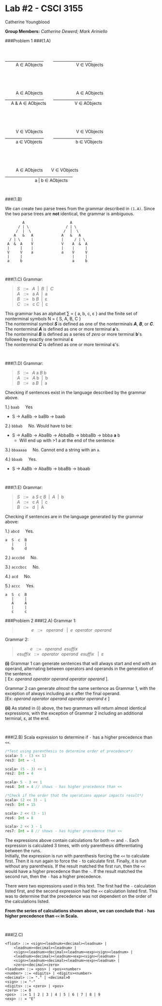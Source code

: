 Lab #2 - CSCI 3155
=========

Catherine Youngblood

**Group Members:** *Catherine Dewerd; Mark Ariniello*

###Problem 1
###(1.A)
  
&nbsp;

\_\_\_\_\_\_\_\_\_\_\_\_\_\_\_\_\_\_\_\_&nbsp;&nbsp;&nbsp;&nbsp;&nbsp;&nbsp;&nbsp;&nbsp;\_\_\_\_\_\_\_\_\_\_\_\_\_\_\_\_\_\_\_\_  
&nbsp;&nbsp;&nbsp;&nbsp;&nbsp;&nbsp;&nbsp;&nbsp;
A &isin; AObjects
&nbsp;&nbsp;&nbsp;&nbsp;&nbsp;&nbsp;&nbsp;&nbsp;&nbsp;&nbsp;&nbsp;&nbsp;&nbsp;&nbsp;&nbsp;&nbsp;&nbsp;&nbsp;&nbsp;&nbsp;&nbsp;&nbsp;&nbsp;&nbsp;&nbsp;&nbsp;
V &isin; VObjects  

&nbsp;

&nbsp;

&nbsp;&nbsp;&nbsp;&nbsp;&nbsp;&nbsp;&nbsp;&nbsp;
A &isin; AObjects
&nbsp;&nbsp;&nbsp;&nbsp;&nbsp;&nbsp;&nbsp;&nbsp;&nbsp;&nbsp;&nbsp;&nbsp;&nbsp;&nbsp;&nbsp;&nbsp;&nbsp;&nbsp;&nbsp;&nbsp;&nbsp;&nbsp;&nbsp;&nbsp;&nbsp;&nbsp;
A &isin; AObjects  
\_\_\_\_\_\_\_\_\_\_\_\_\_\_\_\_\_\_\_\_&nbsp;&nbsp;&nbsp;&nbsp;&nbsp;&nbsp;&nbsp;&nbsp;\_\_\_\_\_\_\_\_\_\_\_\_\_\_\_\_\_\_\_\_  
&nbsp;&nbsp;&nbsp;&nbsp;
A & A &isin; AObjects
&nbsp;&nbsp;&nbsp;&nbsp;&nbsp;&nbsp;&nbsp;&nbsp;&nbsp;&nbsp;&nbsp;&nbsp;&nbsp;&nbsp;&nbsp;&nbsp;&nbsp;&nbsp;&nbsp;&nbsp;&nbsp;&nbsp;
V &isin; AObjects  

&nbsp;

&nbsp;

&nbsp;&nbsp;&nbsp;&nbsp;&nbsp;&nbsp;&nbsp;&nbsp;
V &isin; VObjects
&nbsp;&nbsp;&nbsp;&nbsp;&nbsp;&nbsp;&nbsp;&nbsp;&nbsp;&nbsp;&nbsp;&nbsp;&nbsp;&nbsp;&nbsp;&nbsp;&nbsp;&nbsp;&nbsp;&nbsp;&nbsp;&nbsp;&nbsp;&nbsp;&nbsp;&nbsp;
V &isin; VObjects  
\_\_\_\_\_\_\_\_\_\_\_\_\_\_\_\_\_\_\_\_&nbsp;&nbsp;&nbsp;&nbsp;&nbsp;&nbsp;&nbsp;&nbsp;\_\_\_\_\_\_\_\_\_\_\_\_\_\_\_\_\_\_\_\_  
&nbsp;&nbsp;&nbsp;&nbsp;&nbsp;&nbsp;&nbsp;&nbsp;
a &isin; VObjects
&nbsp;&nbsp;&nbsp;&nbsp;&nbsp;&nbsp;&nbsp;&nbsp;&nbsp;&nbsp;&nbsp;&nbsp;&nbsp;&nbsp;&nbsp;&nbsp;&nbsp;&nbsp;&nbsp;&nbsp;&nbsp;&nbsp;&nbsp;&nbsp;&nbsp;&nbsp;
b &isin; VObjects  

&nbsp;

&nbsp;

&nbsp;&nbsp;&nbsp;&nbsp;&nbsp;&nbsp;&nbsp;&nbsp;
A &isin; AObjects
&nbsp;&nbsp;&nbsp;&nbsp;&nbsp;
V &isin; VObjects  
\_\_\_\_\_\_\_\_\_\_\_\_\_\_\_\_\_\_\_\_\_\_\_\_\_\_\_\_\_\_\_\_\_\_\_  
&nbsp;&nbsp;&nbsp;&nbsp;&nbsp;&nbsp;&nbsp;&nbsp;&nbsp;&nbsp;&nbsp;&nbsp;&nbsp;&nbsp;&nbsp;&nbsp;&nbsp;&nbsp;&nbsp;&nbsp;&nbsp;&nbsp;&nbsp;&nbsp;
a | b &isin; AObjects


&nbsp;

###(1.B)

We can create two parse trees from the grammar described in ``(1.A)``. Since the two parse trees are **not** identical, the grammar is ambiguous.

```
        A                     A
      / | \                 / | \
     /  |  \               /  |  \
    A   &   A             A   &   A
  / | \     |             |     / | \
 A  &  A    V             V    A  &  A
 |     |    |             |    |     |
 V     V    a             a    V     V
 |     |                       |     |
 a     b                       a     b
```

&nbsp;

###(1.C)
Grammar: 

> *S* &nbsp; ::= &nbsp; *A* &nbsp;|&nbsp; *B* &nbsp;|&nbsp; *C*  
> *A* &nbsp; ::= &nbsp; a *A* &nbsp;|&nbsp; a  
> *B* &nbsp; ::= &nbsp; b *B* &nbsp;|&nbsp; &epsilon;  
> *C* &nbsp; ::= &nbsp; c *C* &nbsp;|&nbsp; c


This grammar has an alphabet &sum; = { a, b, c, &epsilon; } and the finite set of nonterminal symbols N = { S, A, B, C }  
The nonterminal symbol ***S*** is defined as one of the nonterminals ***A***, ***B***, or ***C***.  
The nonterminal ***A*** is defined as one or more terminal **a**'s.  
The nonterminal ***B*** is defined as a series of *zero* or more terminal **b**'s followed by exactly one terminal **&epsilon;**  
The nonterminal ***C*** is defined as one or more terminal **c**'s.

&nbsp;

###(1.D)
Grammar: 

> *S* &nbsp; ::= &nbsp; *A* a *B* b  
> *A* &nbsp; ::= &nbsp; *A* b &nbsp;|&nbsp; b  
> *B* &nbsp; ::= &nbsp; a *B* &nbsp;|&nbsp; a  

Checking if sentences exist in the language described by the grammar above.

1.) ``baab`` &nbsp;&nbsp;&nbsp; Yes  
   * S &rarr; AaBb &rarr; baBb &rarr; baab

2.) ``bbbab`` &nbsp;&nbsp;&nbsp; No. Would have to be:
   * S &rarr; AaBb &rarr; AbaBb &rarr; AbbaBb &rarr; bbbaBb &rarr; bbba **a** b
      * Will end up with >1 a at the end of the sentence

3.) ``bbaaaaa`` &nbsp;&nbsp;&nbsp; No. Cannot end a string with an ``a``.

4.) ``bbaab`` &nbsp;&nbsp;&nbsp; Yes.
   * S &rarr; AaBb &rarr; AbaBb &rarr; bbaBb &rarr; bbaab

&nbsp;

###(1.E)
Grammar:

> *S* &nbsp; ::= &nbsp; a *S* c *B* &nbsp;|&nbsp; *A* &nbsp;|&nbsp; b  
> *A* &nbsp; ::= &nbsp; c *A* &nbsp;|&nbsp; c  
> *B* &nbsp; ::= &nbsp; d &nbsp;|&nbsp; A

Checking if sentences are in the language generated by the grammar above:

1.) ``abcd`` &nbsp;&nbsp;&nbsp; Yes.
```
a  S  c  B
   |     |
   b     d
```

2.) ``acccbd`` &nbsp;&nbsp;&nbsp; No.

3.) ``acccbcc`` &nbsp;&nbsp;&nbsp; No.

4.) ``acd`` &nbsp;&nbsp;&nbsp; No.

5.) ``accc`` &nbsp;&nbsp;&nbsp; Yes.
```
a  S  c  B
   |     |
   A     A
   |     |
   c     c
```

###Problem 2
###(2.A)
Grammar 1: 

> &nbsp;&nbsp;&nbsp;&nbsp;&nbsp;&nbsp;&nbsp;&nbsp;&nbsp;&nbsp;&nbsp; *e &nbsp;* ::= *&nbsp; operand &nbsp;* |*&nbsp; e &nbsp;operator &nbsp;operand*

Grammar 2:

> &nbsp;&nbsp;&nbsp;&nbsp;&nbsp;&nbsp;&nbsp;&nbsp;&nbsp;&nbsp;&nbsp;*e &nbsp;* ::= *&nbsp; operand &nbsp;esuffix*  
> *esuffix &nbsp;* ::= *&nbsp;operator &nbsp;operand &nbsp;esuffix &nbsp;* |*&nbsp; &epsilon;* 

**(i)** Grammar 1 can generate sentences that will always start and end with an operand, alternating between operators and operands in the generation of the sentence.  
[ Ex: *operand operator operand operator operand* ].

Grammar 2 can generate *almost* the same sentence as Grammar 1, with the exception of always including an &epsilon; after the final operand.  
[Ex: *operand operator operand operator operand &epsilon;* ]

**(ii)** As stated in (i) above, the two grammars will return almost identical expressions, with the exception of Grammar 2 including an additional terminal, &epsilon;, at the end.

&nbsp;

###(2.B)
Scala expression to determine if ``-`` has a higher precedence than ``<<``.
```scala
/*Test using parenthesis to determine order of precedence*/
scala> 5 - (3 << 1)
res3: Int = -1

scala> (5 - 3) << 1
res2: Int = 4

scala> 5 - 3 << 1
res4: Int = 4 // shows - has higher precedence than <<

/*Check if the order that the operations appear impacts result*/
scala> (2 << 3) - 1
res5: Int = 15

scala> 2 << (3 - 1)
res6: Int = 8

scala> 2 << 3 - 1
res7: Int = 8 // shows - has higher precedence than <<
```
The expressions above contain calculations for both ``<<`` and ``-``. Each expression is calculated 3 times, with only parenthesis differentiating between the runs.  
Initially, the expression is run with parenthesis forcing the ``<<`` to calculate first. Then it is run again to force the ``-`` to calculate first. Finally, it is run without any parenthesis. If the result matched the first run, then the ``<<`` would have a higher precedence than the ``-``. If the result matched the second run, then the ``-`` has a higher precedence. 

There were two expressions used in this text. The first had the ``-`` calculation listed first, and the second expression had the ``<<`` calculation listed first. This was to determine that the precedence was not dependent on the order of the calculations listed.

**From the series of calculations shown above, we can conclude that ``-`` has higher precedence than ``<<`` in Scala.**

&nbsp;

###(2.C)
```
<float> ::= <sign><leadnum><decimal><leadnum> | 
    <leadnum><decimal><leadnum> |
    <sign><leadnum><decimal><leadnum><exp><sign><leadnum> | 
    <leadnum><decimal><leadnum><exp><sign><leadnum> |
    <sign><leadnum><decimal><leadnum><exp><leadnum> |
    <zero><decimal><zero> 
<leadnum> ::= <pos> | <pos><number>
<number> ::= <digits> | <digits><number>
<decimal> ::= "." | <decimal>0
<sign> ::= "-"
<digits> ::= <zero> | <pos>
<zero> ::= 0
<pos>  ::= 1 | 2 | 3 | 4 | 5 | 6 | 7 | 8 | 9
<exp> :: = "E"
```
